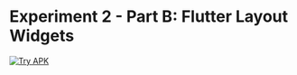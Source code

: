 # Experiment 2 - Part B: **Flutter Layout Widgets**
[![Try APK](https://img.shields.io/badge/Try%20APK-Download-blue)](https://srinu2003.github.io/Flutter-Lab/build-output/exp_2_a.apk)
